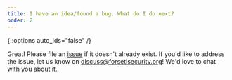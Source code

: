 ```yaml
---
title: I have an idea/found a bug. What do I do next?
order: 2
---
```

{::options auto_ids="false" /}

Great! Please file an [issue](https://github.com/GoogleCloudPlatform/forseti-security/issues) if it doesn't already exist. If you'd like to address the issue, let us know on [discuss@forsetisecurity.org](https://groups.google.com/a/forsetisecurity.org/forum/#!forum/discuss)! We'd love to chat with you about it.

